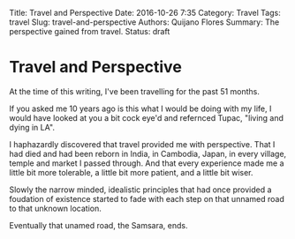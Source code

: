 Title: Travel and Perspective
Date: 2016-10-26 7:35
Category: Travel
Tags: travel
Slug: travel-and-perspective
Authors: Quijano Flores
Summary: The perspective gained from travel.
Status: draft

# Travel and Perspective

At the time of this writing, I've been travelling for the past 51 months.

If you asked me 10 years ago is this what I would be doing with my life, I would have looked at you a bit cock eye'd and refernced Tupac, "living and dying in LA".

I haphazardly discovered that travel provided me with perspective. That I had died and had been reborn in India, in Cambodia, Japan, in every village, temple and market I passed through. And that every experience made me a little bit more tolerable, a little bit more patient, and a little bit wiser.


Slowly the narrow minded, idealistic principles that had once provided a foudation of existence started to fade with each step on that unnamed road to that unknown location.


Eventually that unamed road, the Samsara, ends.

